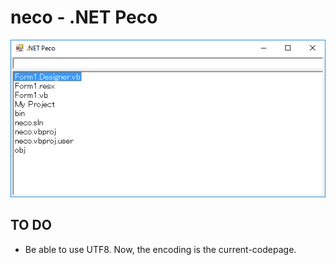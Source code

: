 neco - .NET Peco
================

<img src="screenshot.png" alt="screenshot" />

TO DO
-----
-  Be able to use UTF8. Now, the encoding is the current-codepage.
